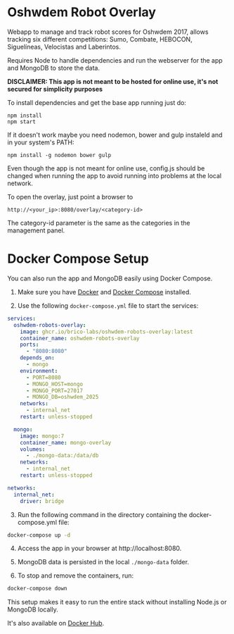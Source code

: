 # Oshwdem Robot Overlay

Webapp to manage and track robot scores for Oshwdem 2017, allows tracking
six different competitions: Sumo, Combate, HEBOCON, Siguelíneas, Velocistas and Laberintos.

Requires Node to handle dependencies and run the webserver for the app and
MongoDB to store the data.

**DISCLAIMER: This app is not meant to be hosted for online use, it's not
secured for simplicity purposes**

To install dependencies and get the base app running just do:
```
npm install
npm start
```

If it doesn't work maybe you need nodemon, bower and gulp instaleld and in your system's PATH:
```
npm install -g nodemon bower gulp
```
Even though the app is not meant for online use, config.js should be changed
when running the app to avoid running into problems at the local network.

To open the overlay, just point a browser to
```
http://<your_ip>:8080/overlay/<category-id>
```

The category-id parameter is the same as the categories in the management panel.

# Docker Compose Setup

You can also run the app and MongoDB easily using Docker Compose.

1. Make sure you have [Docker](https://docs.docker.com/get-docker/) and [Docker Compose](https://docs.docker.com/compose/install/) installed.

2. Use the following `docker-compose.yml` file to start the services:


```yaml
services:
  oshwdem-robots-overlay:
    image: ghcr.io/brico-labs/oshwdem-robots-overlay:latest
    container_name: oshwdem-robots-overlay
    ports:
      - "8080:8080"
    depends_on:
      - mongo
    environment:
      - PORT=8080
      - MONGO_HOST=mongo
      - MONGO_PORT=27017
      - MONGO_DB=oshwdem_2025
    networks:
      - internal_net
    restart: unless-stopped

  mongo:
    image: mongo:7
    container_name: mongo-overlay
    volumes:
      - ./mongo-data:/data/db
    networks:
      - internal_net
    restart: unless-stopped

networks:
  internal_net:
    driver: bridge
```

3. Run the following command in the directory containing the docker-compose.yml file:
```bash
docker-compose up -d
```

4. Access the app in your browser at http://localhost:8080.

5. MongoDB data is persisted in the local `./mongo-data` folder.

6. To stop and remove the containers, run:
```bash
docker-compose down
```

This setup makes it easy to run the entire stack without installing Node.js or MongoDB locally.

It's also available on [Docker Hub](https://hub.docker.com/r/bricolabs/oshwdem-robots-overlay).
